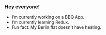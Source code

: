 ### Hey everyone!
- I’m currently working on a BBQ App.
- I’m currently learning Redux.
- Fun fact: My Berlin flat doesn't have heating.

